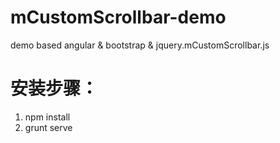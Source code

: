 # mCustomScrollbar-demo
demo  based angular &amp; bootstrap &amp; jquery.mCustomScrollbar.js

# 安装步骤：
1. npm install
2. grunt serve

